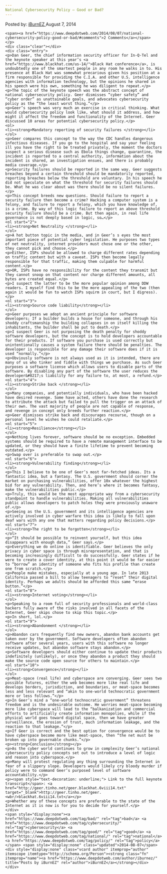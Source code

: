 ```yaml
---
National Cybersecurity Policy – Good or Bad?
---
```

<article class="post-listing post-6731 post type-post status-publish format-standard has-post-thumbnail hentry  tag-bad tag-cybersecurity tag-good tag-national tag-policy">
    <div class="post-inner">
        <span>Posted by: <a href="https://www.deepdotweb.com/author/iburnez/" title="">iBurnEZ </a></span>
    <span>August 7, 2014</span>
    
    <span><a href="https://www.deepdotweb.com/2014/08/07/national-cybersecurity-policy-good-or-bad/#comments">2 Comments</a></span>
    </p>
    <div class="clear"></div>
    <div class="entry">
    <p>Dan Geer, the chief information security officer for In-Q-Tel and the keynote speaker at this year’s <a href="https://www.blackhat.com/us-14/">Black Hat conference</a>, is undoubtedly one of the smartest people in any room he walks in to. His presence at Black Hat was somewhat precarious given his position at a firm responsible for providing the C.I.A. and other U.S. intelligence agencies with information technology, but the opinions he shared in his speech were his own, something he was diligent to repeat.</p>
    <p>The topic of the keynote speech was the abstract concept of national cybersecurity policy. Geer dismisses “cyber safety” and “cyber order” as unattainable goals, and advocates cybersecurity policy as the “the least worst thing.”</p>
    <p>Geer’s speech was very much an exercise in critical thinking. What would cybersecurity policy look like, what should it address, and how might it affect the freedom and functionality of the Internet. Geer discussed 10 areas for potential cybersecurity policy.</p>
    <ol>
    <li><strong>Mandatory reporting of security failures </strong></li>
    </ol>
    <p>Geer compares this concept to the way the CDC handles dangerous infectious diseases. If you go to the hospital and say your feeling ill you have the right to be treated privately, the moment the doctors suspect a serious disease such as Ebola things change, quarantine, the incident is reported to a central authority, information about the incident is shared, an investigation ensues, and there is probably media coverage.</p>
    <p>Security failures should be reported in the same way. Geer suggests breaches beyond a certain threshold should be mandatorily reported, reporting breaches below the threshold are voluntary. In his speech he did not speculate on what the threshold for security failures should be. What he was clear about was there should be no silent failures.</p>
    <p>This concept breeds new questions. Should failure to report a security failure then become a crime? Hacking a computer system is a felony, and failure to report a felony, which you have knowledge of, is a crime. By way of this logic failure to report an above threshold security failure should be a crime. But then again, in real life governance is not deeply based in logic, so…</p>
    <ol start="2">
    <li><strong>Net Neutrality </strong></li>
    </ol>
    <p>A hot button topic in the media, and in Geer’s s eyes the most important piece of potential cyber legislation. He purposes two types of net neutrality, internet providers must chose one or the other, they cannot pick and choose.</p>
    <p>Either, ISPs should be allowed to charge different rates depending on traffic content but with a caveat. ISPs then become legally responsible for that traffic, making them culpable for harmful content.</p>
    <p>OR, ISPs have no responsibility for the content they transmit but they cannot snoop on that content nor charge different amounts, all bytes are created equal.</p>
    <p>I suspect the latter to be the more popular opinion among DDW readers. I myself find this to be the more appealing of the two (then again it would be fun to watch ISPs squirm in court, but I digress).</p>
    <ol start="3">
    <li><strong>Source code liability</strong></li>
    </ol>
    <p>Geer purposes we adopt an ancient principle for software developers; If a builder builds a house for someone, and through his shoddy craftsmanship the building collapses in on itself killing the inhabitants, the builder shall be put to death.</p>
    <p>I suspect Geer is not purposing the death penalty for shoddy software developers, but the concept is to hold developers accountable for their products. If software you purchase is used correctly but unintentionally causes a system failure there should be penalties. The developer is responsible for any damage their software does if it is used “normally.”</p>
    <p>Obviously software is not always used as it is intended, there are many of us who tinker and fiddle with things we purchase. As such Geer purposes a software license which allows users to disable parts of the software. By disabling any part of the software the user reduces the developer&#8217;s liability for any failure to, at most, a refund.</p>
    <ol start="4">
    <li><strong>Strike back </strong></li>
    </ol>
    <p>Many companies, and potentially individuals, who have been hacked have desired revenge. Some have acted, others have done the research to attribute the attack but failed to pull the trigger on an attack of their own. The vast majority of people are not capable of response, and revenge in concept only breeds further reaction.</p>
    <p>Geer dismisses strike back and discourages recourse, though on a personal level he wishes he could retaliate.</p>
    <ol start="5">
    <li><strong>Resilience</strong></li>
    </ol>
    <p>Nothing lives forever, software should be no exception. Embedded systems should be required to have a remote management interface to be updated, or they should have a finite lifetime to prevent becoming outdated.</p>
    <p>Swap over is preferable to swap out.</p>
    <ol start="6">
    <li><strong>Vulnerability finding</strong></li>
    </ol>
    <p>This I believe to be one of Geer’s most far-fetched ideas. Its a fantastic idea, but a fantasy. The U.S. government should corner the market on purchasing vulnerabilities, offer 10x whatever the highest bid for any vulnerability. Then, and here’s where it becomes fantasy, make the vulnerabilities public.</p>
    <p>Truly, this would be the most appropriate way from a cybersecurity standpoint to handle vulnerabilities. Making all vulnerabilities public allows developers to patch holes they were previously unaware of.</p>
    <p>Seeing as the U.S. government and its intelligence agencies are actively involved in cyber warfare this idea is likely to fall upon deaf wars with any one that matters regarding policy decisions.</p>
    <ol start="7">
    <li><strong>The right to be forgotten</strong></li>
    </ol>
    <p>“It should be possible to reinvent yourself, but this idea disappears with enough data,” Geer says.</p>
    <p>Everything we do online is identifiable. Geer believes the only privacy in cyber space is through misrepresentation, and that is becoming increasingly difficult to do successfully. Geer states if he were to create a cover identity, at this point it would be far easier to “borrow” an identity of someone who fits his profile than create one from scratch.</p>
    <p>People make mistakes, especially at a young age. In late 2013 California passed a bill to allow teenagers to “reset” their digital identity. Perhaps we adults should be afforded this same “erase button.”</p>
    <ol start="8">
    <li><strong>Internet voting</strong></li>
    </ol>
    <p>Speaking to a room full of security professionals and world-class hackers fully aware of the risks involved in all facets of the Internet, Geer skips chose to skip this topic.</p>
    <p>In short, lol.</p>
    <ol start="9">
    <li><strong>Abandonment </strong></li>
    </ol>
    <p>Abandon cars frequently find new owners, abandon bank accounts get taken over by the government. Software developers often abandon software after several years, users with this software no longer receive updates, but abandon software stays abandon.</p>
    <p>Software developers should either continue to update their products indefinitely (unlikely), or once they abandon a product they should make the source code open source for others to maintain.</p>
    <ol start="10">
    <li><strong>Convergence</strong></li>
    </ol>
    <p>Meat-space (real life) and cyberspace are converging. Geer sees two possible futures, either the web becomes more like real life and develops borders, jurisdiction, and boundaries, or meat-space becomes less and less relevant and “akin to one-world technocratic government more or less follows.”</p>
    <p>In Geer’s mind a “one-world technocratic government” threatens freedom and is the undesirable outcome. He worries meat-space becoming more like cyberspace will lead to the “balkanization and commercial efforts to artificially create information monopolies, while if the physical world goes toward digital space, then we have greater surveillance, the erosion of trust, much information leakage, and the reaction to that leakage.”</p>
    <p>If Geer is correct and the best option for convergence would be to have cyberspace become more like meat-space, then “the net must be broken up into governable chunks.”</p>
    <p><strong>Conclusion</strong></p>
    <p>As the cyber world continues to grow in complexity Geer’s national cybersecurity policy concepts set out to introduce a level of logic and reason into cyberspace.</p>
    <p>Many will protest regulating any thing surrounding the Internet in fear of a slippery slope. Developers would likely cry bloody murder if policy were to command Geer’s purposed level of software accountability.</p>
    <p><span style="text-decoration: underline;"> Link to the full keynote transcript</span>: <a href="http://geer.tinho.net/geer.blackhat.6viii14.txt" target="_blank">http://geer.tinho.net/geer.<wbr/>blackhat.6viii14.txt</a></p>
    <p>Whether any of these concepts are preferable to the state of the Internet as it is now is for you to decide for yourself.</p>
    </div>
    <span style="display:none"><a href="https://www.deepdotweb.com/tag/bad/" rel="tag">bad</a> <a href="https://www.deepdotweb.com/tag/cybersecurity/" rel="tag">cybersecurity</a> <a href="https://www.deepdotweb.com/tag/good/" rel="tag">good</a> <a href="https://www.deepdotweb.com/tag/national/" rel="tag">national</a> <a href="https://www.deepdotweb.com/tag/policy/" rel="tag">policy</a></span> <span style="display:none" class="updated">2014-08-07</span>
    <div style="display:none" class="vcard author" itemprop="author" itemscope itemtype="http://schema.org/Person"><strong class="fn" itemprop="name"><a href="https://www.deepdotweb.com/author/iburnez/" title="Posts by iBurnEZ" rel="author">iBurnEZ</a></strong></div>
    </div>
</article>

